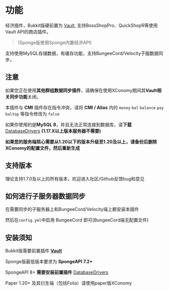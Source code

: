 # 功能

经济插件，Bukkit版硬前置为 [Vault](https://www.spigotmc.org/resources/vault.34315/), 支持BossShopPro、QuickShopR等使用Vault API的商店插件。

> (Sponge版使用Sponge内置经济API)

支持使用MySQL存储数据，有缓存功能，支持BungeeCord/Velocity子服数据同步。

## **注意**

如果您正在使用**其他群组数据同步插件**，请确保在使用XConomy期间其**Vault相关同步功能**关闭。

本插件与 **CMI** 插件存在指令冲突，请将 **CMI / Alias** 内的 `money` `bal` `balance` `pay` `baltop` 等指令修改为 `false`

如果你使用的是**MySQL 8**，并且无法正常连接到数据库，请**下载** [DatabaseDrivers](https://github.com/YiC200333/DatabaseDrivers/releases) **(1.17.X以上版本服务器不需要)**

**如果您的服务端核心需要从1.20以下的版本升级至1.20及以上，请备份后删除XConomy的配置文件，然后重新生成**

## 支持版本

理论支持1.7.0及以上的所有版本，欢迎进入社区/Github反馈bug和意见

## 如何进行子服务器数据同步


在需要同步的子服务器上和BungeeCord/Velocity端上都安装本插件

然后在`config.yml`中启用 BungeeCord 即可(BungeeCord端无配置文件)

## 安装须知

Bukkit版需要前置插件 **[Vault](https://www.spigotmc.org/resources/vault.34315/)**

Sponge版最低版本要求为 **SpongeAPI 7.2+**

SpongeAPI 8+ **需要安装前置插件** [DatabaseDrivers](https://github.com/YiC200333/DatabaseDrivers/releases)

Paper 1.20+ 及其衍生端（包括Folia）请使用paper版XConomy